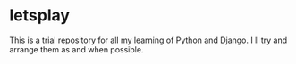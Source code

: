 letsplay
========

This is a trial repository for all my learning of Python and Django. I ll try and arrange them as and when possible.

